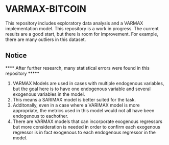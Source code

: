 # VARMAX-BITCOIN

This repository includes exploratory data analysis and a VARMAX implementation model. This repository is a work in progress. The current results are a good start, but there is room for improvement. For example, there are many outliers in this dataset.

## Notice
**** After further research, many statistical errors were found in this repository *****

1. VARMAX Models are used in cases with multiple endogenous variables, but the goal here is to have one endogenous variable and several exogenous variables in the model.
2. This means a SARIMAX model is better suited for the task. 
3. Additonally, even in a case where a VARIMAX model is more appropriate, the metrics used in this model would not all have been endogenous to eachother. 
4. There are VARMAX models that can incorporate exogenous regressors but more consideration is needed in order to confirm each exogenous regressor is in fact exogenous to each endogenous regressor in the model. 




